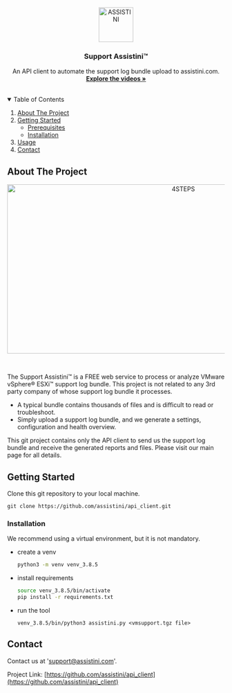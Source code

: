 <!-- LOGO -->
<br />
<p align="center">
  <a href="https://assistini.com/" target="_blank">
    <img src="https://assistini.com/static/logo_transparent.png" alt="ASSISTINI" width="80" height="80">
  </a>

  <h3 align="center">Support Assistini™</h3>

  <p align="center">
    An API client to automate the support log bundle upload to assistini.com.
    <br />
    <a href="https://assistini.com/#videos" target="_blank"><strong>Explore the videos »</strong></a>
    <br />
    <br />
  </p>
</p>


<!-- TABLE OF CONTENTS -->
<details open="open">
  <summary>Table of Contents</summary>
  <ol>
    <li>
      <a href="#about-the-project">About The Project</a>
    </li>
    <li>
      <a href="#getting-started">Getting Started</a>
      <ul>
        <li><a href="#prerequisites">Prerequisites</a></li>
        <li><a href="#installation">Installation</a></li>
      </ul>
    </li>
    <li><a href="#usage">Usage</a></li>
    <li><a href="#contact">Contact</a></li>
  </ol>
</details>



<!-- ABOUT THE PROJECT -->
## About The Project

<p align="center">
  <a href="https://assistini.com/" target="_blank">
    <img src="https://assistini.com/static/steps.png" alt="4STEPS" width="800" height="391">
  </a>
</p>
<br />

The Support Assistini™ is a FREE web service to process or analyze VMware vSphere® ESXi™ support log bundle.
This project is not related to any 3rd party company of whose support log bundle it processes.
* A typical bundle contains thousands of files and is difficult to read or troubleshoot.
* Simply upload a support log bundle, and we generate a settings, configuration and health overview. 

This git project contains only the API client to send us the support log bundle and receive the generated reports and files.
Please visit our main page for all details.


<!-- GETTING STARTED -->
## Getting Started

Clone this git repository to your local machine.
```ssh
git clone https://github.com/assistini/api_client.git
```

### Installation

We recommend using a virtual environment, but it is not mandatory.
* create a venv
  ```sh
  python3 -m venv venv_3.8.5
  ```
  
* install requirements
  ```sh
  source venv_3.8.5/bin/activate
  pip install -r requirements.txt
  ```

* run the tool 
  ```ssh
  venv_3.8.5/bin/python3 assistini.py <vmsupport.tgz file>
  ```
  
<!-- CONTACT -->
## Contact

Contact us at 'support@assistini.com'.

Project Link: [https://github.com/assistini/api_client](https://github.com/assistini/api_client)
